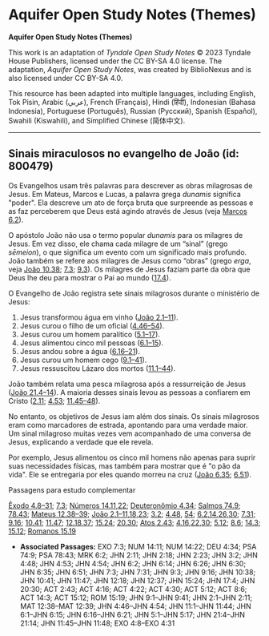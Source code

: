 # Aquifer Open Study Notes (Themes)

**Aquifer Open Study Notes (Themes)**

This work is an adaptation of *Tyndale Open Study Notes* © 2023 Tyndale House Publishers, licensed under the CC BY\-SA 4\.0 license. The adaptation, *Aquifer Open Study Notes*, was created by BiblioNexus and is also licensed under CC BY\-SA 4\.0\.

This resource has been adapted into multiple languages, including English, Tok Pisin, Arabic (عربي), French (Français), Hindi (हिंदी), Indonesian (Bahasa Indonesia), Portuguese (Português), Russian (Русский), Spanish (Español), Swahili (Kiswahili), and Simplified Chinese (简体中文).



--------------------------------

## Sinais miraculosos no evangelho de João (id: 800479)

Os Evangelhos usam três palavras para descrever as obras milagrosas de Jesus. Em Mateus, Marcos e Lucas, a palavra grega *dunamis* significa "poder". Ela descreve um ato de força bruta que surpreende as pessoas e as faz perceberem que Deus está agindo através de Jesus (veja [Marcos 6\.2](https://ref.ly/Mark6:2)).

O apóstolo João não usa o termo popular *dunamis* para os milagres de Jesus. Em vez disso, ele chama cada milagre de um “sinal” (grego *sēmeion*), o que significa um evento com um significado mais profundo. João também se refere aos milagres de Jesus como “obras” (grego *erga*, veja [João 10\.38](https://ref.ly/John10:38); [7\.3](https://ref.ly/John7:3); [9\.3](https://ref.ly/John9:3)). Os milagres de Jesus faziam parte da obra que Deus lhe deu para mostrar o Pai ao mundo ([17\.4](https://ref.ly/John17:4)).

O Evangelho de João registra sete sinais milagrosos durante o ministério de Jesus:

1. Jesus transformou água em vinho ([João 2\.1–11](https://ref.ly/John2:1-John2:11)).
2. Jesus curou o filho de um oficial ([4\.46–54](https://ref.ly/John4:46-John4:54)).
3. Jesus curou um homem paralítico ([5\.1–17](https://ref.ly/John5:1-John5:17)).
4. Jesus alimentou cinco mil pessoas ([6\.1–15](https://ref.ly/John6:1-John6:15)).
5. Jesus andou sobre a água ([6\.16–21](https://ref.ly/John6:16-John6:21)).
6. Jesus curou um homem cego ([9\.1–41](https://ref.ly/John9:1-John9:41)).
7. Jesus ressuscitou Lázaro dos mortos ([11\.1–44](https://ref.ly/John11:1-John11:44)).

João também relata uma pesca milagrosa após a ressurreição de Jesus ([João 21\.4–14](https://ref.ly/John21:4-John21:14)). A maioria desses sinais levou as pessoas a confiarem em Cristo ([2\.11](https://ref.ly/John2:11); [4\.53](https://ref.ly/John4:53); [11\.45–48](https://ref.ly/John11:45-John11:48)).

No entanto, os objetivos de Jesus iam além dos sinais. Os sinais milagrosos eram como marcadores de estrada, apontando para uma verdade maior. Um sinal milagroso muitas vezes vem acompanhado de uma conversa de Jesus, explicando a verdade que ele revela.

Por exemplo, Jesus alimentou os cinco mil homens não apenas para suprir suas necessidades físicas, mas também para mostrar que é "o pão da vida". Ele se entregaria por eles quando morreu na cruz ([João 6\.35](https://ref.ly/John6:35); [6\.51](https://ref.ly/John6:51)).

Passagens para estudo complementar

[Êxodo 4\.8–31](https://ref.ly/Exod4:8-Exod4:31); [7\.3](https://ref.ly/Exod7:3); [Números 14\.11](https://ref.ly/Num14:11),[22](https://ref.ly/Num14:22); [Deuteronômio 4\.34](https://ref.ly/Deut4:34); [Salmos 74\.9](https://ref.ly/Ps74:9); [78\.43](https://ref.ly/Ps78:43); [Mateus 12\.38–39](https://ref.ly/Matt12:38-Matt12:39); [João 2\.1–11](https://ref.ly/John2:1-John2:11),[18](https://ref.ly/John2:18),[23](https://ref.ly/John2:23); [3\.2](https://ref.ly/John3:2); [4\.48](https://ref.ly/John4:48), [54](https://ref.ly/John4:54); [6\.2](https://ref.ly/John6:2),[14](https://ref.ly/John6:14),[26](https://ref.ly/John6:26),[30](https://ref.ly/John6:30); [7\.31](https://ref.ly/John7:31); [9\.16](https://ref.ly/John9:16); [10\.41](https://ref.ly/John10:41); [11\.47](https://ref.ly/John11:47); [12\.18](https://ref.ly/John12:18),[37](https://ref.ly/John12:37); [15\.24](https://ref.ly/John15:24); [20\.30](https://ref.ly/John20:30); [Atos 2\.43](https://ref.ly/Acts2:43); [4\.16](https://ref.ly/Acts4:16),[22](https://ref.ly/Acts4:22),[30](https://ref.ly/Acts4:30); [5\.12](https://ref.ly/Acts5:12); [8\.6](https://ref.ly/Acts8:6); [14\.3](https://ref.ly/Acts14:3); [15\.12](https://ref.ly/Acts15:12); [Romanos 15\.19](https://ref.ly/Rom15:19)

* **Associated Passages:** EXO 7:3; NUM 14:11; NUM 14:22; DEU 4:34; PSA 74:9; PSA 78:43; MRK 6:2; JHN 2:11; JHN 2:18; JHN 2:23; JHN 3:2; JHN 4:48; JHN 4:53; JHN 4:54; JHN 6:2; JHN 6:14; JHN 6:26; JHN 6:30; JHN 6:35; JHN 6:51; JHN 7:3; JHN 7:31; JHN 9:3; JHN 9:16; JHN 10:38; JHN 10:41; JHN 11:47; JHN 12:18; JHN 12:37; JHN 15:24; JHN 17:4; JHN 20:30; ACT 2:43; ACT 4:16; ACT 4:22; ACT 4:30; ACT 5:12; ACT 8:6; ACT 14:3; ACT 15:12; ROM 15:19; JHN 9:1–JHN 9:41; JHN 2:1–JHN 2:11; MAT 12:38–MAT 12:39; JHN 4:46–JHN 4:54; JHN 11:1–JHN 11:44; JHN 6:1–JHN 6:15; JHN 6:16–JHN 6:21; JHN 5:1–JHN 5:17; JHN 21:4–JHN 21:14; JHN 11:45–JHN 11:48; EXO 4:8–EXO 4:31

